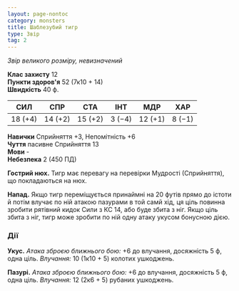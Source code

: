 ```yaml
---
layout: page-nontoc
category: monsters
title: Шаблезубий тигр
type: Звір
tag: 2
---
```


_Звір великого розміру, невизначений_

**Клас захисту** 12    
**Пункти здоров'я** 52 (7к10 + 14)    
**Швидкість** 40 ф.

| СИЛ     | СПР     | СТА     | ІНТ    | МДР     | ХАР    |
| ------- | ------- | ------- | ------ | ------- | ------ |
| 18 (+4) | 14 (+2) | 15 (+2) | 3 (−4) | 12 (+1) | 8 (−1) |

**Навички** Сприйняття +3, Непомітність +6    
**Чуття** пасивне Сприйняття 13    
**Мови** -    
**Небезпека** 2 (450 ПД)

**Гострий нюх.** Тигр має перевагу на перевірки Мудрості (Сприйняття), що покладаються на нюх.    

**Напад.** Якщо тигр переміщується принаймні на 20 футів прямо до істоти й потім влучає по ній атакою пазурами в той самй хід, ця ціль повинна зробити рятівний кидок Сили з КС 14, або буде збита з ніг. Якщо ціль збита з ніг, тигр може зробити по ній одну атаку укусом бонусною дією.

### Дії
**Укус.** _Атака зброєю ближнього бою:_ +6 до влучання, досяжність 5 ф, одна ціль. _Влучання:_ 10 (1к10 + 5) колотих ушкоджень.    

**Пазурі.** _Атака зброєю ближнього бою:_ +6 до влучання, досяжність 5 ф, одна ціль. _Влучання:_ 12 (2к6 + 5) рубаних ушкоджень. 
